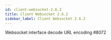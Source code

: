 ```yaml
---
id: client-websocket-2.6.2
title: Client Websocket 2.6.2 
sidebar_label: Client Websocket 2.6.2 
---
```


Websocket interface decode URL encoding #8072  

